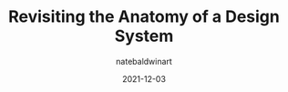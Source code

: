 ---
author: natebaldwinart
date: 2021-12-03
permalink: false
publisher: uxdesigncc
tags:
  - design-systems
  - meta
target_url: https://uxdesign.cc/revisiting-the-anatomy-of-a-design-system-744baef1ba65
title: Revisiting the Anatomy of a Design System
---